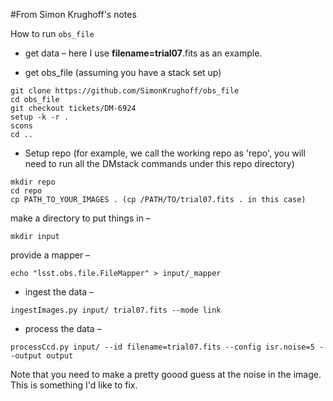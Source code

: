 #From Simon Krughoff's notes

How to run `obs_file`

* get data – here I use **filename=trial07**.fits as an example.

* get obs_file (assuming you have a stack set up)
```
git clone https://github.com/SimonKrughoff/obs_file
cd obs_file
git checkout tickets/DM-6924
setup -k -r .
scons
cd ..
```

* Setup repo (for example, we call the working repo as 'repo', you will need to run all the DMstack commands under this repo directory)
```
mkdir repo
cd repo
cp PATH_TO_YOUR_IMAGES . (cp /PATH/TO/trial07.fits . in this case)
```

make a directory to put things in – 
```
mkdir input
```

provide a mapper – 
```
echo "lsst.obs.file.FileMapper" > input/_mapper
```

* ingest the data – 
```
ingestImages.py input/ trial07.fits --mode link
```

* process the data – 
```
processCcd.py input/ --id filename=trial07.fits --config isr.noise=5 --output output
```

Note that you need to make a pretty goood guess at the noise in the image.  This is something I'd like to fix.
